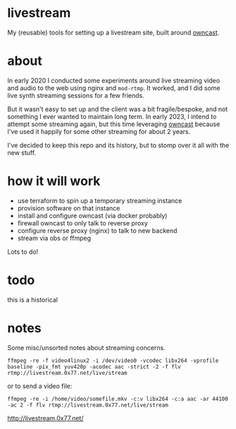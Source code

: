 # livestream

My (reusable) tools for setting up a livestream site, built 
around [owncast](https://github.com/owncast/owncast).

# about

In early 2020 I conducted some experiments around live streaming 
video and audio to the web using nginx and `mod-rtmp`. It worked, and
I did some live synth streaming sessions for a few friends.

But it wasn't easy to set up and the client was a bit fragile/bespoke, and
not something I ever wanted to maintain long term. In early 2023, 
I intend to attempt some streaming again, but this time leveraging 
[owncast](https://github.com/owncast/owncast) because I've used it 
happily for some other streaming for about 2 years.

I've decided to keep this repo and its history, but to stomp
over it all with the new stuff.

# how it will work

* use terraform to spin up a temporary streaming instance
* provision software on that instance
* install and configure owncast (via docker probably)
* firewall owncast to only talk to reverse proxy
* configure reverse proxy (nginx) to talk to new backend
* stream via obs or ffmpeg

Lots to do!

# todo

this is a historical 

# notes

Some misc/unsorted notes about streaming concerns.

```
ffmpeg -re -f video4linux2 -i /dev/video0 -vcodec libx264 -vprofile baseline -pix_fmt yuv420p -acodec aac -strict -2 -f flv rtmp://livestream.0x77.net/live/stream
```

or to send a video file:
```
ffmpeg -re -i /home/video/somefile.mkv -c:v libx264 -c:a aac -ar 44100 -ac 2 -f flv rtmp://livestream.0x77.net/live/stream
```

http://livestream.0x77.net/

